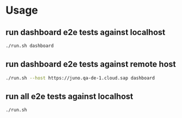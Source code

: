 # Usage

## run dashboard e2e tests against localhost

```bash
./run.sh dashboard
```

## run dashboard e2e tests against remote host

```bash
./run.sh --host https://juno.qa-de-1.cloud.sap dashboard
```

## run all e2e tests against localhost

```bash
./run.sh
```
